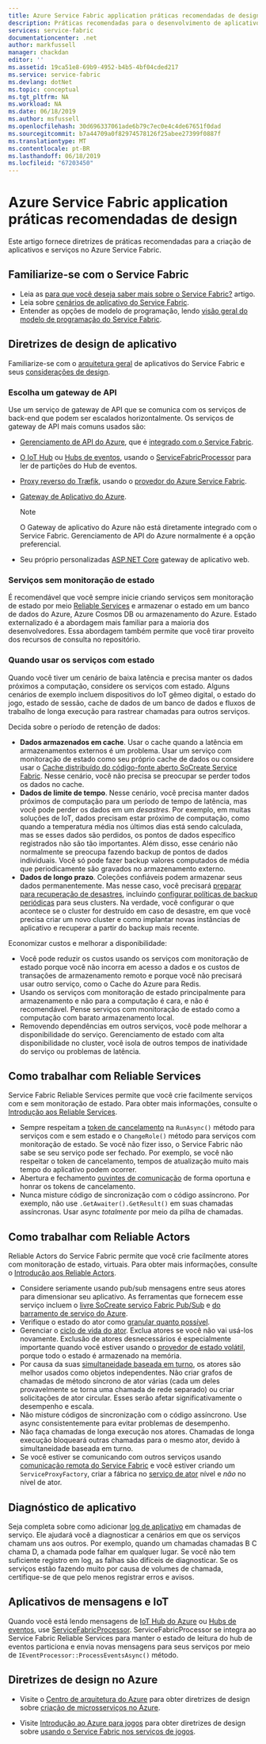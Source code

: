 ```yaml
---
title: Azure Service Fabric application práticas recomendadas de design | Microsoft Docs
description: Práticas recomendadas para o desenvolvimento de aplicativos do Service Fabric.
services: service-fabric
documentationcenter: .net
author: markfussell
manager: chackdan
editor: ''
ms.assetid: 19ca51e8-69b9-4952-b4b5-4bf04cded217
ms.service: service-fabric
ms.devlang: dotNet
ms.topic: conceptual
ms.tgt_pltfrm: NA
ms.workload: NA
ms.date: 06/18/2019
ms.author: msfussell
ms.openlocfilehash: 30d696337061ade6b79c7ec0e4c4de67651f0dad
ms.sourcegitcommit: b7a44709a0f82974578126f25abee27399f0887f
ms.translationtype: MT
ms.contentlocale: pt-BR
ms.lasthandoff: 06/18/2019
ms.locfileid: "67203450"
---
```

# <a name="azure-service-fabric-application-design-best-practices"></a>Azure Service Fabric application práticas recomendadas de design

Este artigo fornece diretrizes de práticas recomendadas para a criação de aplicativos e serviços no Azure Service Fabric.
 
## <a name="get-familiar-with-service-fabric"></a>Familiarize-se com o Service Fabric
* Leia as [para que você deseja saber mais sobre o Service Fabric?](service-fabric-content-roadmap.md) artigo.
* Leia sobre [cenários de aplicativo do Service Fabric](service-fabric-application-scenarios.md).
* Entender as opções de modelo de programação, lendo [visão geral do modelo de programação do Service Fabric](service-fabric-choose-framework.md).



## <a name="application-design-guidance"></a>Diretrizes de design de aplicativo
Familiarize-se com o [arquitetura geral](https://docs.microsoft.com/azure/architecture/reference-architectures/microservices/service-fabric) de aplicativos do Service Fabric e seus [considerações de design](https://docs.microsoft.com/azure/architecture/reference-architectures/microservices/service-fabric#design-considerations).

### <a name="choose-an-api-gateway"></a>Escolha um gateway de API
Use um serviço de gateway de API que se comunica com os serviços de back-end que podem ser escalados horizontalmente. Os serviços de gateway de API mais comuns usados são:

- [Gerenciamento de API do Azure](https://docs.microsoft.com/azure/service-fabric/service-fabric-api-management-overview), que é [integrado com o Service Fabric](https://docs.microsoft.com/azure/service-fabric/service-fabric-tutorial-deploy-api-management).
- [O IoT Hub](https://docs.microsoft.com/azure/iot-hub/) ou [Hubs de eventos](https://docs.microsoft.com/azure/event-hubs/), usando o [ServiceFabricProcessor](https://github.com/Azure/azure-event-hubs/tree/master/samples/DotNet/ServiceFabricProcessor) para ler de partições do Hub de eventos.
- [Proxy reverso do Træfik](https://blogs.msdn.microsoft.com/azureservicefabric/2018/04/05/intelligent-routing-on-service-fabric-with-traefik/), usando o [provedor do Azure Service Fabric](https://docs.traefik.io/configuration/backends/servicefabric/).
- [Gateway de Aplicativo do Azure](https://docs.microsoft.com/azure/application-gateway/).

   > [!NOTE] 
   > O Gateway de aplicativo do Azure não está diretamente integrado com o Service Fabric. Gerenciamento de API do Azure normalmente é a opção preferencial.
- Seu próprio personalizadas [ASP.NET Core](https://docs.microsoft.com/azure/service-fabric/service-fabric-reliable-services-communication-aspnetcore) gateway de aplicativo web.

### <a name="stateless-services"></a>Serviços sem monitoração de estado
É recomendável que você sempre inicie criando serviços sem monitoração de estado por meio [Reliable Services](https://docs.microsoft.com/azure/service-fabric/service-fabric-reliable-services-introduction) e armazenar o estado em um banco de dados do Azure, Azure Cosmos DB ou armazenamento do Azure. Estado externalizado é a abordagem mais familiar para a maioria dos desenvolvedores. Essa abordagem também permite que você tirar proveito dos recursos de consulta no repositório.  

### <a name="when-to-use-stateful-services"></a>Quando usar os serviços com estado
Quando você tiver um cenário de baixa latência e precisa manter os dados próximos a computação, considere os serviços com estado. Alguns cenários de exemplo incluem dispositivos do IoT gêmeo digital, o estado do jogo, estado de sessão, cache de dados de um banco de dados e fluxos de trabalho de longa execução para rastrear chamadas para outros serviços.

Decida sobre o período de retenção de dados:

- **Dados armazenados em cache**. Usar o cache quando a latência em armazenamentos externos é um problema. Usar um serviço com monitoração de estado como seu próprio cache de dados ou considere usar o [Cache distribuído do código-fonte aberto SoCreate Service Fabric](https://github.com/SoCreate/service-fabric-distributed-cache). Nesse cenário, você não precisa se preocupar se perder todos os dados no cache.
- **Dados de limite de tempo**. Nesse cenário, você precisa manter dados próximos de computação para um período de tempo de latência, mas você pode perder os dados em um *desastres*. Por exemplo, em muitas soluções de IoT, dados precisam estar próximo de computação, como quando a temperatura média nos últimos dias está sendo calculada, mas se esses dados são perdidos, os pontos de dados específico registrados não são tão importantes. Além disso, esse cenário não normalmente se preocupa fazendo backup de pontos de dados individuais. Você só pode fazer backup valores computados de média que periodicamente são gravados no armazenamento externo.  
- **Dados de longo prazo**. Coleções confiáveis podem armazenar seus dados permanentemente. Mas nesse caso, você precisará [preparar para recuperação de desastres](https://docs.microsoft.com/azure/service-fabric/service-fabric-disaster-recovery), incluindo [configurar políticas de backup periódicas](https://docs.microsoft.com/azure/service-fabric/service-fabric-backuprestoreservice-configure-periodic-backup) para seus clusters. Na verdade, você configurar o que acontece se o cluster for destruído em caso de desastre, em que você precisa criar um novo cluster e como implantar novas instâncias de aplicativo e recuperar a partir do backup mais recente.

Economizar custos e melhorar a disponibilidade:
- Você pode reduzir os custos usando os serviços com monitoração de estado porque você não incorra em acesso a dados e os custos de transações de armazenamento remoto e porque você não precisará usar outro serviço, como o Cache do Azure para Redis.
- Usando os serviços com monitoração de estado principalmente para armazenamento e não para a computação é cara, e não é recomendável. Pense serviços com monitoração de estado como a computação com barato armazenamento local.
- Removendo dependências em outros serviços, você pode melhorar a disponibilidade do serviço. Gerenciamento de estado com alta disponibilidade no cluster, você isola de outros tempos de inatividade do serviço ou problemas de latência.

## <a name="how-to-work-with-reliable-services"></a>Como trabalhar com Reliable Services
Service Fabric Reliable Services permite que você crie facilmente serviços com e sem monitoração de estado. Para obter mais informações, consulte o [Introdução aos Reliable Services](https://docs.microsoft.com/azure/service-fabric/service-fabric-reliable-services-introduction).
- Sempre respeitam a [token de cancelamento](https://docs.microsoft.com/azure/service-fabric/service-fabric-reliable-services-lifecycle#stateful-service-primary-swaps) na `RunAsync()` método para serviços com e sem estado e o `ChangeRole()` método para serviços com monitoração de estado. Se você não fizer isso, o Service Fabric não sabe se seu serviço pode ser fechado. Por exemplo, se você não respeitar o token de cancelamento, tempos de atualização muito mais tempo do aplicativo podem ocorrer.
-   Abertura e fechamento [ouvintes de comunicação](https://docs.microsoft.com/azure/service-fabric/service-fabric-reliable-services-communication) de forma oportuna e honrar os tokens de cancelamento.
-   Nunca misture código de sincronização com o código assíncrono. Por exemplo, não use `.GetAwaiter().GetResult()` em suas chamadas assíncronas. Usar async *totalmente* por meio da pilha de chamadas.

## <a name="how-to-work-with-reliable-actors"></a>Como trabalhar com Reliable Actors
Reliable Actors do Service Fabric permite que você crie facilmente atores com monitoração de estado, virtuais. Para obter mais informações, consulte o [Introdução aos Reliable Actors](https://docs.microsoft.com/azure/service-fabric/service-fabric-reliable-actors-introduction).

- Considere seriamente usando pub/sub mensagens entre seus atores para dimensionar seu aplicativo. As ferramentas que fornecem esse serviço incluem o [livre SoCreate serviço Fabric Pub/Sub](https://service-fabric-pub-sub.socreate.it/) e [do barramento de serviço do Azure](https://docs.microsoft.com/azure/service-bus/).
- Verifique o estado do ator como [granular quanto possível](https://docs.microsoft.com/azure/service-fabric/service-fabric-reliable-actors-state-management#best-practices).
- Gerenciar o [ciclo de vida do ator](https://docs.microsoft.com/azure/service-fabric/service-fabric-reliable-actors-state-management#best-practices). Exclua atores se você não vai usá-los novamente. Exclusão de atores desnecessários é especialmente importante quando você estiver usando o [provedor de estado volátil](https://docs.microsoft.com/azure/service-fabric/service-fabric-reliable-actors-state-management#state-persistence-and-replication), porque todo o estado é armazenado na memória.
- Por causa da suas [simultaneidade baseada em turno](https://docs.microsoft.com/azure/service-fabric/service-fabric-reliable-actors-introduction#concurrency), os atores são melhor usados como objetos independentes. Não criar grafos de chamadas de método síncrono de ator várias (cada um deles provavelmente se torna uma chamada de rede separado) ou criar solicitações de ator circular. Esses serão afetar significativamente o desempenho e escala.
- Não misture códigos de sincronização com o código assíncrono. Use async consistentemente para evitar problemas de desempenho.
- Não faça chamadas de longa execução nos atores. Chamadas de longa execução bloqueará outras chamadas para o mesmo ator, devido à simultaneidade baseada em turno.
- Se você estiver se comunicando com outros serviços usando [comunicação remota do Service Fabric](https://docs.microsoft.com/azure/service-fabric/service-fabric-reliable-services-communication-remoting) e você estiver criando um `ServiceProxyFactory`, criar a fábrica no [serviço de ator](https://docs.microsoft.com/azure/service-fabric/service-fabric-reliable-actors-using) nível e *não* no nível de ator.


## <a name="application-diagnostics"></a>Diagnóstico de aplicativo
Seja completa sobre como adicionar [log de aplicativo](https://docs.microsoft.com/azure/service-fabric/service-fabric-diagnostics-event-generation-app) em chamadas de serviço. Ele ajudará você a diagnosticar a cenários em que os serviços chamam uns aos outros. Por exemplo, quando um chamadas chamadas B C chama D, a chamada pode falhar em qualquer lugar. Se você não tem suficiente registro em log, as falhas são difíceis de diagnosticar. Se os serviços estão fazendo muito por causa de volumes de chamada, certifique-se de que pelo menos registrar erros e avisos.

## <a name="iot-and-messaging-applications"></a>Aplicativos de mensagens e IoT
Quando você está lendo mensagens de [IoT Hub do Azure](https://docs.microsoft.com/azure/iot-hub/) ou [Hubs de eventos](https://docs.microsoft.com/azure/event-hubs/), use [ServiceFabricProcessor](https://github.com/Azure/azure-event-hubs/tree/master/samples/DotNet/ServiceFabricProcessor). ServiceFabricProcessor se integra ao Service Fabric Reliable Services para manter o estado de leitura do hub de eventos particiona e envia novas mensagens para seus serviços por meio de `IEventProcessor::ProcessEventsAsync()` método.


## <a name="design-guidance-on-azure"></a>Diretrizes de design no Azure
* Visite o [Centro de arquitetura do Azure](https://docs.microsoft.com/azure/architecture/microservices/) para obter diretrizes de design sobre [criação de microsserviços no Azure](https://docs.microsoft.com/azure/architecture/microservices/).

* Visite [Introdução ao Azure para jogos](https://docs.microsoft.com/gaming/azure/) para obter diretrizes de design sobre [usando o Service Fabric nos serviços de jogos](https://docs.microsoft.com/gaming/azure/reference-architectures/multiplayer-synchronous-sf).
